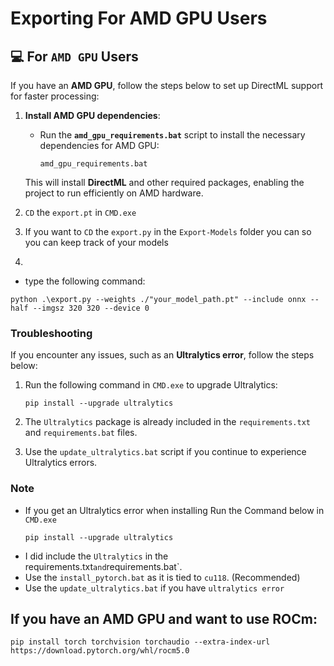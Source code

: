 # Exporting For AMD GPU Users


## 💻 For `AMD GPU` Users

If you have an **AMD GPU**, follow the steps below to set up DirectML support for faster processing:

1. **Install AMD GPU dependencies**:
   - Run the **`amd_gpu_requirements.bat`** script to install the necessary dependencies for AMD GPU:
     ```
     amd_gpu_requirements.bat
     ```

   This will install **DirectML** and other required packages, enabling the project to run efficiently on AMD hardware.

   
2. `CD` the `export.pt` in `CMD.exe`
3. If you want to `CD` the `export.py` in the `Export-Models` folder you can so you can keep track of your models
4. 
- type the following command:
```
python .\export.py --weights ./"your_model_path.pt" --include onnx --half --imgsz 320 320 --device 0
```


### Troubleshooting

If you encounter any issues, such as an **Ultralytics error**, follow the steps below:

1. Run the following command in `CMD.exe` to upgrade Ultralytics:
    ```
    pip install --upgrade ultralytics
    ```

2. The `Ultralytics` package is already included in the `requirements.txt` and `requirements.bat` files.

3. Use the `update_ultralytics.bat` script if you continue to experience Ultralytics errors.

### Note 
  - If you get an Ultralytics error when installing 
  Run the Command below in `CMD.exe`
    ```
    pip install --upgrade ultralytics
    ```
  - I did include the `Ultralytics` in the requirements.txt` and `requirements.bat`.
  - Use the `install_pytorch.bat` as it is tied to `cu118`. (Recommended)
  - Use the `update_ultralytics.bat` if you have `ultralytics error`



## If you have an AMD GPU and want to use ROCm:
```
pip install torch torchvision torchaudio --extra-index-url https://download.pytorch.org/whl/rocm5.0
```
